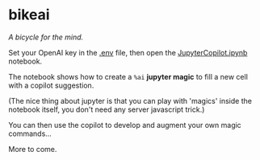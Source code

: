 # bikeai
*A bicycle for the mind.*

Set your OpenAI key in the [.env](.env) file, then open the [JupyterCopilot.ipynb](JupyterCopilot.ipynb) notebook.

The notebook shows how to create a `%ai` **jupyter magic** to fill a new cell with a copilot suggestion.

(The nice thing about jupyter is that you can play with 'magics' inside the notebook itself, you don't need any server javascript trick.)

You can then use the copilot to develop and augment your own magic commands...

More to come.
